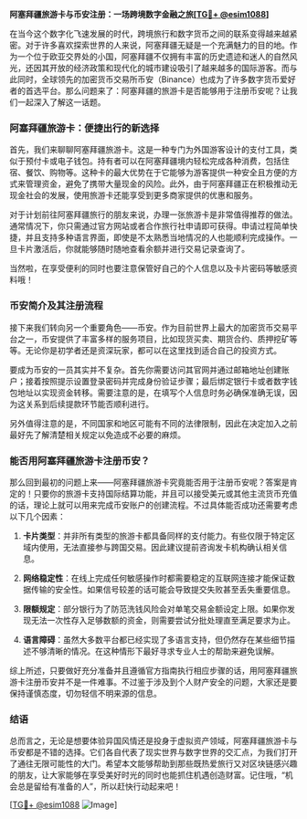 **阿塞拜疆旅游卡与币安注册：一场跨境数字金融之旅[[TG💪+ @esim1088](https://t.me/s/esim1088)]**

在当今这个数字化飞速发展的时代，跨境旅行和数字货币之间的联系变得越来越紧密。对于许多喜欢探索世界的人来说，阿塞拜疆无疑是一个充满魅力的目的地。作为一个位于欧亚交界处的小国，阿塞拜疆不仅拥有丰富的历史遗迹和迷人的自然风光，还因其开放的经济政策和现代化的城市建设吸引了越来越多的国际游客。而与此同时，全球领先的加密货币交易所币安（Binance）也成为了许多数字货币爱好者的首选平台。那么问题来了：阿塞拜疆的旅游卡是否能够用于注册币安呢？让我们一起深入了解这一话题。

### 阿塞拜疆旅游卡：便捷出行的新选择

首先，我们来聊聊阿塞拜疆旅游卡。这是一种专门为外国游客设计的支付工具，类似于预付卡或电子钱包。持有者可以在阿塞拜疆境内轻松完成各种消费，包括住宿、餐饮、购物等。这种卡的最大优势在于它能够为游客提供一种安全且方便的方式来管理资金，避免了携带大量现金的风险。此外，由于阿塞拜疆正在积极推动无现金社会的发展，使用旅游卡还能享受到更多商家提供的优惠和服务。

对于计划前往阿塞拜疆旅行的朋友来说，办理一张旅游卡是非常值得推荐的做法。通常情况下，你只需通过官方网站或者合作旅行社申请即可获得。申请过程简单快捷，并且支持多种语言界面，即使是不太熟悉当地情况的人也能顺利完成操作。一旦卡片激活后，你就能够随时随地查看余额并进行交易记录查询了。

当然啦，在享受便利的同时也要注意保管好自己的个人信息以及卡片密码等敏感资料哦！

### 币安简介及其注册流程

接下来我们转向另一个重要角色——币安。作为目前世界上最大的加密货币交易平台之一，币安提供了丰富多样的服务项目，比如现货买卖、期货合约、质押挖矿等等。无论你是初学者还是资深玩家，都可以在这里找到适合自己的投资方式。

要成为币安的一员其实并不复杂。首先你需要访问其官网并通过邮箱地址创建账户；接着按照提示设置登录密码并完成身份验证步骤；最后绑定银行卡或者数字钱包地址以实现资金转移。需要注意的是，在填写个人信息时务必确保准确无误，因为这关系到后续提款环节能否顺利进行。

另外值得注意的是，不同国家和地区可能有不同的法律限制，因此在决定加入之前最好先了解清楚相关规定以免造成不必要的麻烦。

### 能否用阿塞拜疆旅游卡注册币安？

那么回到最初的问题上来——阿塞拜疆旅游卡究竟能否用于注册币安呢？答案是肯定的！只要你的旅游卡支持国际结算功能，并且可以接受美元或其他主流货币充值的话，理论上就可以用来完成币安账户的创建流程。不过具体能否成功还需要考虑以下几个因素：

1. **卡片类型**：并非所有类型的旅游卡都具备同样的支付能力。有些仅限于特定区域内使用，无法直接参与跨国交易。因此建议提前咨询发卡机构确认相关信息。
   
2. **网络稳定性**：在线上完成任何敏感操作时都需要稳定的互联网连接才能保证数据传输的安全性。如果信号较差的话可能会导致提交失败甚至丢失重要信息。

3. **限额规定**：部分银行为了防范洗钱风险会对单笔交易金额设定上限。如果你发现无法一次性存入足够数额的资金，则需要尝试分批处理直至满足要求为止。

4. **语言障碍**：虽然大多数平台都已经实现了多语言支持，但仍然存在某些细节描述不够清晰的情况。在这种情形下最好寻求专业人士的帮助来避免误解。

综上所述，只要做好充分准备并且遵循官方指南执行相应步骤的话，用阿塞拜疆旅游卡注册币安并不是一件难事。不过鉴于涉及到个人财产安全的问题，大家还是要保持谨慎态度，切勿轻信不明来源的信息。

### 结语

总而言之，无论是想要体验异国风情还是投身于虚拟资产领域，阿塞拜疆旅游卡与币安都是不错的选择。它们各自代表了现实世界与数字世界的交汇点，为我们打开了通往无限可能性的大门。希望本文能够帮助到那些既热爱旅行又对区块链感兴趣的朋友，让大家能够在享受美好时光的同时也能抓住机遇创造财富。记住哦，“机会总是留给有准备的人”，所以赶快行动起来吧！

[[TG💪+ @esim1088](https://t.me/s/esim1088) ![Image](https://i.postimg.cc/4NQfJmqS/Snipaste-2025-05-13-00-14-12.png)]